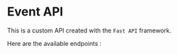 # Event API

This is a custom API created with the `Fast API` framework.

Here are the available endpoints :

